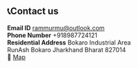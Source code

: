 ## 📞Contact us 
**Email ID** rammurmu@outlook.com<br>
**Phone Number** +918987724121<br>
**Residential Address** Bokaro Industrial Area<br>RunAsh Bokaro Jharkhand Bharat 827014<br>
**💠** [Map](https://maps.app.goo.gl/2bRRTEwSQcYGWxbx5)

